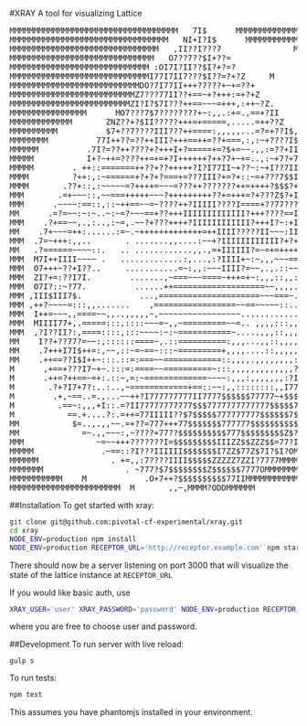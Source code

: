 #XRAY
A tool for visualizing Lattice 

<pre>
MMMMMMMMMMMMMMMMMMMMMMMMMMMMMMMMMMM   7I$      MMMMMMMMMMMMMMMMMMMMMMMMMMMMMMMMM
MMMMMMMMMMMMMMMMMMMMMMMMMMMMMMMMM   NI+I?I$      MMMMMMMMMMMMMMMMMMMMMMMMMMMMMMM
MMMMMMMMMMMMMMMMMMMMMMMMMMMMMMM   ,II??I???7               MMMMMMMMMMMMMMMMMMMMM
MMMMMMMMMMMMMMMMMMMMMMMMMMMMMM   O7??7??$I+??=              MMMMMMMMMMMMMMMMMMMM
MMMMMMMMMMMMMMMMMMMMMMMMMMMMM :OI7I?II??$I?+?=?             MMMMMMMMMMMMMMMMMMMM
MMMMMMMMMMMMMMMMMMMMMMMMMMMMMI77I7II7???$I??=?+?Z     M     MMMMMMMMMMMMMMMMMMMM
MMMMMMMMMMMMMMMMMMMMMMMMMMMDO?7I77II+++?7???+~+=??+         MMMMMMMMMMMMMMMMMMMM
MMMMMMMMMMMMMMMMMMMMMMMMMMZ7???77II??+==~+?+++:=+?+Z         MMMMMMMMMMMMMMMMMMM
MMMMMMMMMMMMMMMMMMMMMMMMMZI?I?$7I???++==~~~=+++,:++~?Z.       MMMMMMMMMMMMMMMMMM
MMMMMMMMMMMMMMMM      MO7???7$7????????+~:,,.:+=.,==+?II       MMMMMMMMMMMMMMMMM
MMMMMMMMMMMMM       ZNZ??+?$II?????+++=+=====,.....=++??Z        MMMMMMMMMMMMMMM
MMMMMMMMMM          $7+??7????III???++====:,,,,,...=?=+??I$,     MMMMMMMMMMMMMMM
MMMMMMMM          77I++??=??++III?+++==++=??+===,:,:~+????I$.      MMMMMMMMMMMMM
MMMMMM          .7I?=??++????+?+++I+?=====+=?$+=~~.,,:=??+III$      MMMMMMMMMMMM
MMMMM           I+?~++=????++=+=+?I++++++?++?7+~+=..,:~+7?+7I7$,     MMMMMMMMMMM
MMMMM        . ++::=======++??+??+++++?I?I77II~+??~:~+I??7II7777M     MMMMMMMMMM
MMMM         ?++:,:~======+?+?+?===+=???III?+=?+::~=+???7$$I777I7M    MMMMMMMMMM
MMMM       .??+::,:~~~~~=?++++=~~~=???++???????++=++++?$$$?+I777777,   MMMMMMMMM
MMM       .=+~~~::,~~===+++++~~~?+++++++++??+=+++=?+???Z$?+IIIII777I     MMMMMMM
MMM      .~~~~:==::,::~++==~~=~????++?IIIII????I====+??77?????II77~II     MMMMMM
MM      .=?=~~:~:~..~:~=?~~~==+??+++IIIIIIIIIIIII?+++????==II????I~~?I     MMMMM
MMM    .?+==~~,.,:..,:~=,.~~?+???++++?IIIIIIIIIIII?+++I?~:+II???+II~~?I.    MMMM
MM    .7+~~~=++:......:=~.~+++++++++++++=++IIII?????II~~~:II7III++?I7~?I.    MMM
MMM  .7=~+++:,,..       . .......,,....:~~+?IIIIIIIIIIII?+?+++??II????+?=     MM
MM   .?======~~~~::.   .. ............,,.,=+IIIIII?=~=+=++++++++?+++++++?.     M
MMM  M7I++IIII~~~~ .   .............:,...,:?IIII+~:~,,,~~~==+===?=====+=+.     M
MMM  O7+++~??+I??..     ...........=~:,,:~~~IIII?=~~,.,.::~~~~~~:++=??II=M      
MMM  ZI?+=:??I7I.        .......,~===~~~====~+++=+~:,,,::,,:::,:,+++?=++~.      
MMM  O7I?::~?77.          ......++===================~~,,,,.,::,.::???==+=      
MMM ,III$III7$.            ...,=====================~~~===~.......,==:~=7I.     
MMM ,++?~~~~=:::,,.......    ,=================~~==~~~~~::......  ..:+??II.   MM
MMM  I++=~~~,,====~~,,..,,,,,~,~~~~~~~~~~~~~~~~~...................,~,+?I+    MM
MMM  MIIII77+,.=====:::,::::~~~=~,,~=========~~=.. ,,,,:::,,,,,.=+,:=~++I.    MM
MMM  ,?I??II?:,====::::,:::~~~~:~:~===========~.....,,,::,,,,,,?==~,===+I.    MM
MM    I??+??77?=~~:,::::::====~,.::==========:,,,...,,::,,,,,,I??++::?=I+     MM
MM    .7+++I7I$++=:,~~,::~=~==~:::~=========+,,,,....::,,,,,:II?=++~=+?$.    MMM
MM    .++==??I$I++~:::.::=:===~~============::,,,,.,,,,,,,,:7I?==??=+=$7     MMM
M      ,+==+???I7~+~.:::=:====~~==========~:::,,,,,,,,,,,,,?I?====?=+?$.     MMM
M      .++=?++==~=+:.::~,=:~=============~~~~:,,,:,,,,,,,:?I+===~=+++I$.    MMMM
M       .?+?I7+7?:..:..,~============+==::~~:,,::::::::,,I77=~=~~=?+I?.     MMMM
M        .+,~==..=.,...~~++?I777777777II7777$$$$$$77777~+$$$777???:++.     MMMMM
M         .==~:,,,+I::.=?II77777777777$$$7777777777777$$$$$777?I?~?=      MMMMMM
M           ==.+....?:.=++=77IIIII??$7$$$$$777777777$$$$$$7$7II??I?I=:.  MMMMMMM
MM           $=..,.,,~~.=+??=777+++77$$$$$$$777777$$$$$$$$$$7???I88888D88MMMMMMM
MM             =~.,,~~~:,~????+77??$$$$$$$$$$777$$$$$$$$$Z$?IIIMNDDNNNMMMMMMMM8M
MMM               ~=~~+++???????I=$$$$$$$$$IIIZZ$$ZZZ$$=77?I$MMMMMMMMMMMMMMMMO8M
MMMMM              .~==::?I???IIIIII$$$$$$$I7ZZ$77Z$7I?$I?OMMMMMMMMMMMMMMMMM=O8O
MMMMMM               . +=,,:7????IIII$$$$$ZZZZZ7ZZI?7777MMMMMMMMMMMMMMMMMMMM O8O
MMMMMMM                 . ~777?$7$$$$$$$$Z$$$$$$7777OMMMMMMMMMMMMMMMMM    MM?$Z$
MMMMMMMMMMM    M            .O+7++?$$$$$$$$$$77IIMMMMMMMMMMMMMMM         M IOZ$Z
MMMMMMMMMMMMMMMMMMMMMMM  M       ,,~,MMMM?ODDMMMMMM                     MMIZO$Z7
</pre>

##Installation
To get started with xray:
```sh
git clone git@github.com:pivotal-cf-experimental/xray.git
cd xray
NODE_ENV=production npm install
NODE_ENV=production RECEPTOR_URL='http://receptor.example.com' npm start
```
There should now be a server listening on port 3000 that will visualize the state of the lattice instance at `RECEPTOR_URL`

If you would like basic auth, use
```sh
XRAY_USER='user' XRAY_PASSWORD='password' NODE_ENV=production RECEPTOR_URL='http://receptor.example.com' npm start
```
where you are free to choose user and password.

##Development
To run server with live reload:
```
gulp s
```

To run tests:
```sh
npm test
```

This assumes you have phantomjs installed in your environment.


